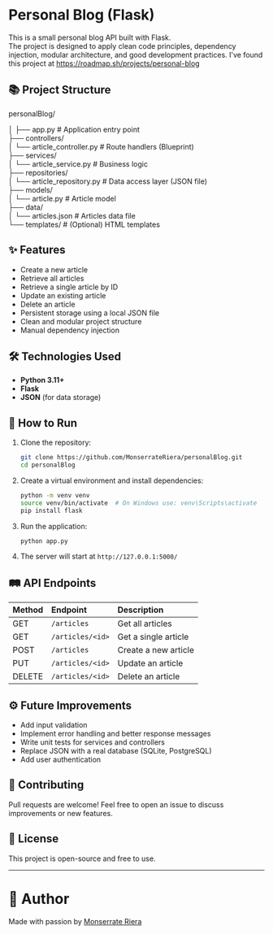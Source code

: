 # Personal Blog (Flask)

This is a small personal blog API built with Flask.  
The project is designed to apply clean code principles, dependency injection, modular architecture, and good development practices.
I've found this project at https://roadmap.sh/projects/personal-blog
## 📚 Project Structure

personalBlog/   


│ ├── app.py # Application entry point   
├── controllers/   
│ └── article_controller.py # Route handlers (Blueprint)  
├── services/   
│ └── article_service.py # Business logic   
├── repositories/   
│ └── article_repository.py # Data access layer (JSON file)   
├── models/   
│ └── article.py # Article model   
├── data/   
│ └── articles.json # Articles data file   
└── templates/ # (Optional) HTML templates  


## ✨ Features

- Create a new article
- Retrieve all articles
- Retrieve a single article by ID
- Update an existing article
- Delete an article
- Persistent storage using a local JSON file
- Clean and modular project structure
- Manual dependency injection

## 🛠️ Technologies Used

- **Python 3.11+**
- **Flask**
- **JSON** (for data storage)

## 🚀 How to Run

1. Clone the repository:
    ```bash
    git clone https://github.com/MonserrateRiera/personalBlog.git
    cd personalBlog
    ```

2. Create a virtual environment and install dependencies:
    ```bash
    python -m venv venv
    source venv/bin/activate  # On Windows use: venv\Scripts\activate
    pip install flask
    ```

3. Run the application:
    ```bash
    python app.py
    ```

4. The server will start at `http://127.0.0.1:5000/`

## 🛤️ API Endpoints

| Method | Endpoint                   | Description            |
|:-------|:----------------------------|:-----------------------|
| GET    | `/articles`                 | Get all articles        |
| GET    | `/articles/<id>`            | Get a single article    |
| POST   | `/articles`                 | Create a new article    |
| PUT    | `/articles/<id>`            | Update an article       |
| DELETE | `/articles/<id>`            | Delete an article       |

## ⚙️ Future Improvements

- Add input validation
- Implement error handling and better response messages
- Write unit tests for services and controllers
- Replace JSON with a real database (SQLite, PostgreSQL)
- Add user authentication

## 🤝 Contributing

Pull requests are welcome! Feel free to open an issue to discuss improvements or new features.

## 📄 License

This project is open-source and free to use.

---

# 🙌 Author

Made with passion by [Monserrate Riera](https://github.com/MonserrateRiera)

